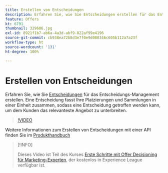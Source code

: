 ```yaml
---
title: Erstellen von Entscheidungen
description: Erfahren Sie, wie Sie Entscheidungen erstellen für das Entscheidungs-Management. Eine Entscheidung fasst Ihre Platzierungen und Sammlungen in einer Einheit zusammen, sodass eine Entscheidung getroffen werden kann, um dem Kunden das relevanteste Angebot zu unterbreiten.
feature: Offers
kt: 6791
thumbnail: 329606.jpg
exl-id: 8921f1b7-ab6a-4a3d-abf9-822af99e4196
source-git-commit: cb938ea72b8d3e7f0e9d080346c605b112a7a23f
workflow-type: ht
source-wordcount: '131'
ht-degree: 100%

---
```


# Erstellen von Entscheidungen

Erfahren Sie, wie Sie [Entscheidungen](https://experienceleague.adobe.com/docs/journey-optimizer/using/offer-decisioniong/create-manage-activities/create-offer-activities.html?lang=de) für das Entscheidungs-Management erstellen. Eine Entscheidung fasst Ihre Platzierungen und Sammlungen in einer Einheit zusammen, sodass eine Entscheidung getroffen werden kann, um dem Kunden das relevanteste Angebot zu unterbreiten.

>[!VIDEO](https://video.tv.adobe.com/v/329606?quality=12&learn=on)

Weitere Informationen zum Erstellen von Entscheidungen mit einer API finden Sie im [Produkthandbuch](https://experienceleague.adobe.com/docs/journey-optimizer/using/offer-decisioniong/api-reference/activities-api/create.html?lang=de)

>[!INFO]
>
> Dieses Video ist Teil des Kurses [Erste Schritte mit Offer Decisioning für Marketing-Experten](https://experienceleague.adobe.com/?recommended=ExperiencePlatform-U-1-2020.1.offerdecisioning), der kostenlos in Experience League verfügbar ist.
